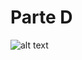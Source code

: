 # Parte D
![alt text](https://github.com/btmluiz/digitalhouse-desafio-kotlin/blob/parte/D/UML.png?raw=true)

